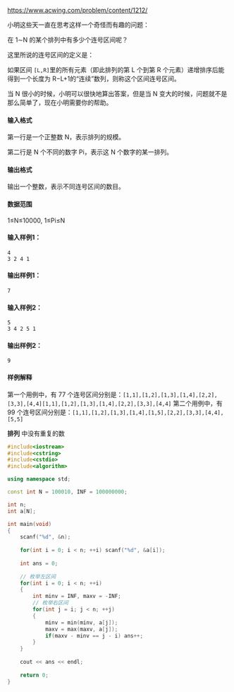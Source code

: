 https://www.acwing.com/problem/content/1212/



小明这些天一直在思考这样一个奇怪而有趣的问题：

在 1∼N 的某个排列中有多少个连号区间呢？

这里所说的连号区间的定义是：

如果区间 `[L,R]`里的所有元素（即此排列的第 L 个到第 R 个元素）递增排序后能得到一个长度为 R−L+1的“连续”数列，则称这个区间连号区间。

当 N 很小的时候，小明可以很快地算出答案，但是当 N 变大的时候，问题就不是那么简单了，现在小明需要你的帮助。

#### 输入格式

第一行是一个正整数 N，表示排列的规模。

第二行是 N 个不同的数字 Pi，表示这 N 个数字的某一排列。

#### 输出格式

输出一个整数，表示不同连号区间的数目。

#### 数据范围

1≤N≤10000,
1≤Pi≤N

#### 输入样例1：

```
4
3 2 4 1
```

#### 输出样例1：

```
7
```

#### 输入样例2：

```
5
3 4 2 5 1
```

#### 输出样例2：

```
9
```

#### 样例解释

第一个用例中，有 77 个连号区间分别是：`[1,1],[1,2],[1,3],[1,4],[2,2],[3,3],[4,4][1,1],[1,2],[1,3],[1,4],[2,2],[3,3],[4,4]`
第二个用例中，有 99 个连号区间分别是：`[1,1],[1,2],[1,3],[1,4],[1,5],[2,2],[3,3],[4,4],[5,5]`



**排列** 中没有重复的数



```cpp
#include<iostream>
#include<cstring>
#include<cstdio>
#include<algorithm>

using namespace std;

const int N = 100010, INF = 100000000;

int n;
int a[N];

int main(void)
{
    scanf("%d", &n);
    
    for(int i = 0; i < n; ++i) scanf("%d", &a[i]);
    
    int ans = 0;
    
    // 枚举左区间
    for(int i = 0; i < n; ++i)
    {
        int minv = INF, maxv = -INF;
        // 枚举右区间
        for(int j = i; j < n; ++j)
        {
            minv = min(minv, a[j]);
            maxv = max(maxv, a[j]);
            if(maxv - minv == j - i) ans++;
        }
    }
    
    cout << ans << endl;
    
    return 0;
}
```

